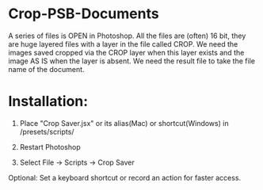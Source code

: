 # Crop-PSB-Documents
A series of files is OPEN in Photoshop.
All the files are (often) 16 bit, they are huge layered files with a layer in the file called CROP.
We need the images saved cropped via the CROP layer when this layer exists and the image AS IS when the layer is absent.
We need the result file to take the file name of the document.

# Installation:
 1. Place "Crop Saver.jsx" or its alias(Mac) or shortcut(Windows) in <Photoshop Directory>/presets/scripts/

 2. Restart Photoshop

 3. Select File -> Scripts -> Crop Saver

 Optional: Set a keyboard shortcut or record an action for faster access.

